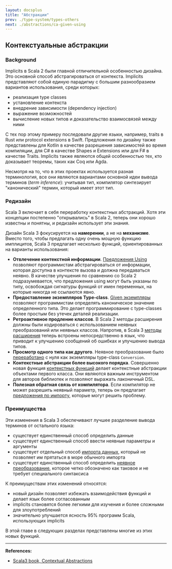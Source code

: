 ```yaml
---
layout: docsplus
title: "Абстракции"
prev: ./type-system/types-others
next: ./abstractions/ca-given-using
---
```


## Контекстуальные абстракции

### Background

Implicits в Scala 2 были главной отличительной особенностью дизайна. 
Это основной способ абстрагироваться от контекста.
Implicits представляют собой единую парадигму с большим разнообразием вариантов использования, среди которых:
- реализация type classes
- установление контекста
- внедрение зависимости (dependency injection)
- выражение возможностей
- вычисление новых типов и доказательство взаимосвязей между ними

С тех пор этому примеру последовали другие языки, например, traits в Rust или protocol extensions в Swift. 
Предложения по дизайну также представлены для Kotlin в качестве разрешения зависимостей во время компиляции, 
для C# в качестве Shapes и Extensions или для F# в качестве Traits.
Implicits также являются общей особенностью тех, кто доказывает теоремы, таких как Coq или Agda.

Несмотря на то, что в этих проектах используется разная терминология, 
все они являются вариантами основной идеи вывода терминов (_term inference_): 
учитывая тип, компилятор синтезирует "канонический" термин, который имеет этот тип.


### Редизайн

Scala 3 включает в себя переработку контекстных абстракций. 
Хотя эти концепции постепенно "открывались" в Scala 2, 
теперь они хорошо известны и понятны, и редизайн использует эти знания.

Дизайн Scala 3 фокусируется на **намерении**, а не на **механизме**. 
Вместо того, чтобы предлагать одну очень мощную функцию имплицитов, 
Scala 3 предлагает несколько функций, ориентированных на варианты использования:
- **Отвлечение контекстной информации**. 
[Предложения Using](./ca-given-using) 
позволяют программистам абстрагироваться от информации, которая доступна в контексте вызова и должна передаваться неявно. 
В качестве улучшения по сравнению со Scala 2 подразумевается, 
что предложения using могут быть указаны по типу, 
освобождая сигнатуры функций от имен переменных, на которые никогда не ссылаются явно.
- **Предоставление экземпляров Type-class**. 
[Given экземпляры](./ca-type-classes) позволяют программистам определять каноническое значение определенного типа. 
Это делает программирование с type-classes более простым без утечек деталей реализации.
- **Ретроактивное продление классов**. 
В Scala 2 методы расширения должны были кодироваться с использованием неявных преобразований или неявных классов. 
Напротив, в Scala 3 [методы расширения](./ca-extension-methods) 
теперь встроены непосредственно в язык, что приводит к улучшению сообщений об ошибках и улучшению вывода типов.
- **Просмотр одного типа как другого**.
Неявное преобразование было [переработано](./ca-implicit-conversions) с нуля 
как экземпляры type-class `Conversion`.
- **Контекстные абстракции более высокого порядка**. 
Совершенно новая функция [контекстных функций](../type-system/types-dependent-function) 
делает контекстные абстракции объектами первого класса. 
Они являются важным инструментом для авторов библиотек и позволяют выражать лаконичный DSL.
- **Полезная обратная связь от компилятора**. 
Если компилятор не может разрешить неявный параметр, 
теперь он предлагает [предложения по импорту](https://www.scala-lang.org/blog/2020/05/05/scala-3-import-suggestions.html), 
которые могут решить проблему.


### Преимущества

Эти изменения в Scala 3 обеспечивают лучшее разделение вывода терминов от остального языка:
- существует единственный способ определить данные
- существует единственный способ ввести неявные параметры и аргументы
- существует отдельный способ [импорта данных](./ca-given-imports), 
который не позволяет им прятаться в море обычного импорта
- существует единственный способ определить [неявное преобразование](./ca-implicit-conversions), 
которое четко обозначено как таковое и не требует специального синтаксиса

К преимуществам этих изменений относятся:
- новый дизайн позволяет избежать взаимодействия функций и делает язык более согласованным
- implicits становятся более легкими для изучения и более сложными для злоупотреблений
- значительно улучшается ясность 95% программ Scala, использующих implicits

В этой главе в следующих разделах представлены многие из этих новых функций.


---

**References:**
- [Scala3 book, Contextual Abstractions](https://docs.scala-lang.org/scala3/book/ca-contextual-abstractions-intro.html)
